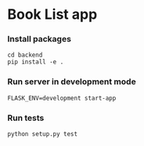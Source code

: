 # Book List app

### Install packages
```
cd backend
pip install -e .
```

### Run server in development mode
```
FLASK_ENV=development start-app
```

### Run tests
```
python setup.py test
```